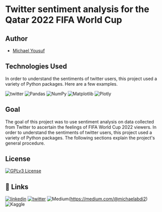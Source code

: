 
# Twitter sentiment analysis for the Qatar 2022 FIFA World Cup
## Author

- [Michael Yousuf](https://github.com/Michael-yousuf123)

## Technologies Used
In order to understand the sentiments of twitter users, this project used a variety of Python packages. 
Here are a few examples.

![twitter](https://img.shields.io/badge/PostgreSQL-316192?style=for-the-badge&logo=postgresql&logoColor=white)
![Pandas](https://img.shields.io/badge/pandas-%23150458.svg?style=for-the-badge&logo=pandas&logoColor=white)
![NumPy](https://img.shields.io/badge/numpy-%23013243.svg?style=for-the-badge&logo=numpy&logoColor=white)
![Matplotlib](https://img.shields.io/badge/Matplotlib-%23ffffff.svg?style=for-the-badge&logo=Matplotlib&logoColor=black)
![Plotly](https://img.shields.io/badge/Plotly-%233F4F75.svg?style=for-the-badge&logo=plotly&logoColor=white)

## Goal

The goal of this project was to use sentiment analysis on data collected from Twitter to ascertain the feelings of FIFA World Cup 2022 viewers. In order to understand the sentiments of twitter users, this project used a variety of Python packages. The following sections explain the project's general procedure.


## License

[![GPLv3 License](https://img.shields.io/badge/License-GPL%20v3-yellow.svg)](https://opensource.org/licenses/)


## 🔗 Links
[![linkedin](https://img.shields.io/badge/linkedin-0A66C2?style=for-the-badge&logo=linkedin&logoColor=white)](https://www.linkedin.com/in/michaelyousuf/)
[![twitter](https://img.shields.io/badge/twitter-1DA1F2?style=for-the-badge&logo=twitter&logoColor=white)](https://twitter.com/mikaelyousuf)
![Medium](https://img.shields.io/badge/Medium-12100E?style=for-the-badge&logo=medium&logoColor=white)(https://medium.com/@michaelabdi2)
![Kaggle](https://img.shields.io/badge/Kaggle-035a7d?style=for-the-badge&logo=kaggle&logoColor=white)